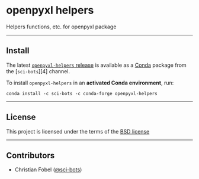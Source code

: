 # openpyxl helpers #

Helpers functions, etc. for openpyxl package

-------------------------------------------------------------------------------

Install
-------

The latest [`openpyxl-helpers` release][3] is available as a
[Conda][2] package from the [`sci-bots`][4] channel.

To install `openpyxl-helpers` in an **activated Conda environment**, run:

    conda install -c sci-bots -c conda-forge openpyxl-helpers

-------------------------------------------------------------------------------

License
-------

This project is licensed under the terms of the [BSD license](/LICENSE.md)

-------------------------------------------------------------------------------

Contributors
------------

 - Christian Fobel ([@sci-bots](https://github.com/sci-bots))


[1]: https://www.arduino.cc/en/Reference/HomePage
[2]: http://www.scons.org/
[3]: https://github.com/sci-bots/openpyxl-helpers
